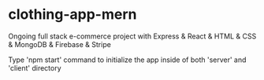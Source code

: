 # clothing-app-mern
Ongoing full stack e-commerce project with Express &amp; React &amp; HTML &amp; CSS &amp; MongoDB &amp; Firebase &amp; Stripe

Type 'npm start' command to initialize the app inside of both 'server' and 'client' directory

